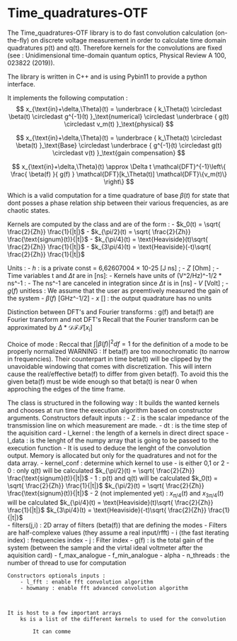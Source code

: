 # Time_quadratures-OTF


The Time_quadratures-OTF library is to do fast convolution calculation (on-the-fly) on discrete voltage measurement in order to calculate time domain quadratures p(t) and q(t). Therefore kernels for the convolutions are fixed (see : Unidimensional time-domain quantum optics, Physical Review A 100, 023822 (2019)). 
 
The library is written in C++ and is using Pybin11 to provide a python interface.

It implements the following computation :
$$
	x_{\text{in}+\delta,\Theta}(t) 
	=
	\underbrace
	{
		k_\Theta(t) \circledast \beta(t) \circledast g^{-1}(t)
	}_\text{numerical}
	\circledast
	\underbrace
	{ 
		g(t) \circledast v_m(t) 
	}_\text{physical}
$$

$$
	x_{\text{in}+\delta,\Theta}(t)
	=
	\underbrace
	{
		k_\Theta(t) \circledast \beta(t) 
	}_\text{Base}
	\circledast
	\underbrace
	{ 
		g^{-1}(t) \circledast g(t) \circledast v(t) 
	}_\text{gain compensation}
$$

$$
	x_{\text{in}+\delta,\Theta}(t)
	\approx
	\Delta t \mathcal{DFT}^{-1}\left\{ \frac{ \beta(f) }{ g(f) } \mathcal{DFT}[k_\Theta(t)] \mathcal{DFT}\{v_m(t)\}   \right\}
$$

Which is a valid computation for a time quadrature of base $\beta(t)$ for state that dont posses 
a phase relation ship between their various frequencies, as are chaotic states.

Kernels are computed by the class and are of the form :
	- $k_0(t) = \sqrt{ \frac{2}{Zh}} \frac{1}{|t|}$
	- $k_{\pi/2}(t) = \sqrt{ \frac{2}{Zh}} \frac{\text{signum}(t)}{|t|}$
	- $k_{\pi/4}(t) = \text{Heaviside}(t)\sqrt{ \frac{2}{Zh}} \frac{1}{|t|}$
	- $k_{3\pi/4}(t) = \text{Heaviside}(-t)\sqrt{ \frac{2}{Zh}} \frac{1}{|t|}$

Units :
	- $h$ : is a private const =  6,62607004 × 10-25 [J ns] ;
	- $Z$ [Ohm] ;
	- Time variables t and $\Delta t$ are in [ns]: 
	- Kernels have units of (V^2/Hz)^-1/2 * ns^-1 :
		- The  ns^-1 are canceled in integration since $\Delta t$ is in [ns]
	- $V$ [Volt] ;
	- $g(f)$ unitless : We assume that the user as preemtively measured the gain of the system
	- $\beta(f)$ [GHz^-1/2]
	- $x$ [] : the output quadrature has no units
	
Distinction between DFT's and Fourier transforms :
	g(f) and beta(f) are Fourier transform and not DFT's
	Recall that the Fourier transform can be approximated by $\Delta * \mathcal{DFT}[x_i]$
	
Choice of mode :
	Reccal that $\int |\beta(f)|^2 df =1$ for the definition of a mode to be properly normalized
	WARNING : If beta(f) are too monochromatic (to narrow in frequencies). 
		Their counterpart in time beta(t) will be clipped by the unavoidable windowing that comes with discretization.
		This will intern cause the real/effective beta(f) to differ from given beta(f). 
		To avoid this the given beta(f) must be wide enough so that beta(t) is near 0 
		when approching the edges of the time frame. 

The class is structured in the following way :
	It builds the wanted kernels and chooses at run time the execution algorithm based on constructor arguments. 
	Constructors default inputs :
		- Z 			: is the scalar impedance of the transmission line on which measurement are made.
		- dt 			: is the time step of the aquisition card
		- l_kernel 		: the length of a kernels in direct direct space
		- l_data 		: is the lenght of the numpy array that is going to be passed to the execution function
			- It is used to deduce the lenght of the convolution output. 
				Memory is allocated but only for the quadratures and not for the data array.
		- kernel_conf 	: determine which kernel to use
			- is either 0,1 or 2
			- 0 : only q(t) will be calculated
				$k_{\pi/2}(t) = \sqrt{ \frac{2}{Zh}} \frac{\text{signum}(t)}{|t|}$
			- 1 : p(t) and q(t) will be calculated
				$k_0(t) = \sqrt{ \frac{2}{Zh}} \frac{1}{|t|}$
				$k_{\pi/2}(t) = \sqrt{ \frac{2}{Zh}} \frac{\text{signum}(t)}{|t|}$
			- 2 (not implemented yet) : $x_{\pi/4}(t)$ and $x_{3\pi/4}(t)$ will be calculated
				$k_{\pi/4}(t) = \text{Heaviside}(t)\sqrt{ \frac{2}{Zh}} \frac{1}{|t|}$
				$k_{3\pi/4}(t) = \text{Heaviside}(-t)\sqrt{ \frac{2}{Zh}} \frac{1}{|t|}$				
		- filters(j,i) 	: 2D array of filters (beta(f)) that are defining the modes
			- Filters are half-complexe values (they assume a real input/rfft)
			- i (the fast iterating index) : frequencies index
			- j	: Filter index
		- g(f) 			: is the total gain of the system (between the sample and the virtal ideal voltmeter after the aquisition card)
		- f_max_analogue
		- f_min_analogue
		- alpha
		- n_threads : the number of thread to use for computation
	
	Constructors optionals inputs :
		- l_fft : enable fft convolution algorithm
		- howmany : enable fft advanced convolution algorithm
			
				
		
	It is host to a few important arrays
		ks is a list of the different kernels to used for the convolution
			
			It can comme 
			
